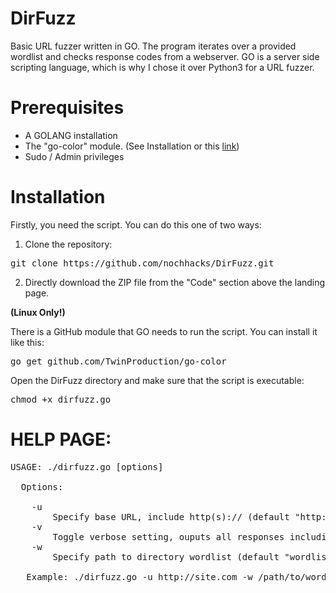 # DirFuzz
Basic URL fuzzer written in GO.
The program iterates over a provided wordlist and checks response codes from a webserver.
GO is a server side scripting language, which is why I chose it over Python3 for a URL fuzzer.

# Prerequisites
* A GOLANG installation
* The "go-color" module. (See Installation or this <a href="https://github.com/TwinProduction/go-color">link</a>)
* Sudo / Admin privileges

# Installation
Firstly, you need the script. You can do this one of two ways:

1) Clone the repository:

<pre>git clone https://github.com/nochhacks/DirFuzz.git</pre>

2) Directly download the ZIP file from the "Code" section above the landing page.


<b>(Linux Only!)</b>

There is a GitHub module that GO needs to run the script. You can install it like this:
<pre>go get github.com/TwinProduction/go-color</pre>

Open the DirFuzz directory and make sure that the script is executable:
<pre>chmod +x dirfuzz.go</pre>

# HELP PAGE:

<pre>USAGE: ./dirfuzz.go [options]
  
  Options:
  
    -u
        Specify base URL, include http(s):// (default "http://X.X.X.X/")
    -v    
        Toggle verbose setting, ouputs all responses including non 200(OK)
    -w
        Specify path to directory wordlist (default "wordlist.txt")

   Example: ./dirfuzz.go -u http://site.com -w /path/to/wordlist.txt -v
</pre>
